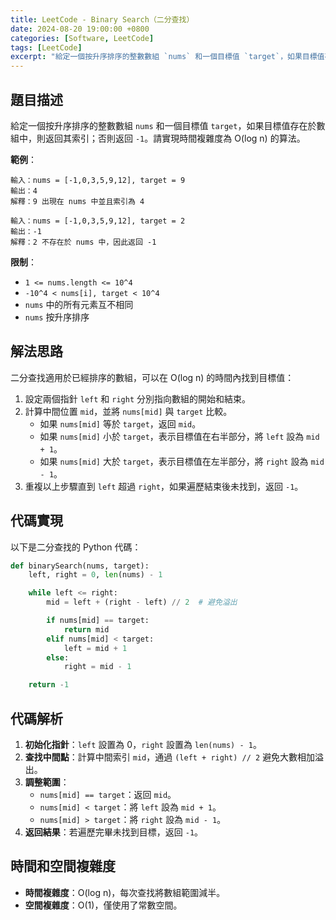 ```yaml
---
title: LeetCode - Binary Search（二分查找）
date: 2024-08-20 19:00:00 +0800
categories: [Software, LeetCode]
tags: [LeetCode] 
excerpt: "給定一個按升序排序的整數數組 `nums` 和一個目標值 `target`，如果目標值存在於數組中，則返回其索引；否則返回 `-1`。請實現時間複雜度為 O(log n) 的算法。"
---
```


## 題目描述
給定一個按升序排序的整數數組 `nums` 和一個目標值 `target`，如果目標值存在於數組中，則返回其索引；否則返回 `-1`。請實現時間複雜度為 O(log n) 的算法。

**範例**：

```plaintext
輸入：nums = [-1,0,3,5,9,12], target = 9
輸出：4
解釋：9 出現在 nums 中並且索引為 4

輸入：nums = [-1,0,3,5,9,12], target = 2
輸出：-1
解釋：2 不存在於 nums 中，因此返回 -1
```

**限制**：
- `1 <= nums.length <= 10^4`
- `-10^4 < nums[i], target < 10^4`
- `nums` 中的所有元素互不相同
- `nums` 按升序排序

## 解法思路
二分查找適用於已經排序的數組，可以在 O(log n) 的時間內找到目標值：

1. 設定兩個指針 `left` 和 `right` 分別指向數組的開始和結束。
2. 計算中間位置 `mid`，並將 `nums[mid]` 與 `target` 比較。
   - 如果 `nums[mid]` 等於 `target`，返回 `mid`。
   - 如果 `nums[mid]` 小於 `target`，表示目標值在右半部分，將 `left` 設為 `mid + 1`。
   - 如果 `nums[mid]` 大於 `target`，表示目標值在左半部分，將 `right` 設為 `mid - 1`。
3. 重複以上步驟直到 `left` 超過 `right`，如果遍歷結束後未找到，返回 `-1`。

## 代碼實現

以下是二分查找的 Python 代碼：

```python
def binarySearch(nums, target):
    left, right = 0, len(nums) - 1

    while left <= right:
        mid = left + (right - left) // 2  # 避免溢出

        if nums[mid] == target:
            return mid
        elif nums[mid] < target:
            left = mid + 1
        else:
            right = mid - 1

    return -1
```

## 代碼解析
1. **初始化指針**：`left` 設置為 0，`right` 設置為 `len(nums) - 1`。
2. **查找中間點**：計算中間索引 `mid`，通過 `(left + right) // 2` 避免大數相加溢出。
3. **調整範圍**：
   - `nums[mid] == target`：返回 `mid`。
   - `nums[mid] < target`：將 `left` 設為 `mid + 1`。
   - `nums[mid] > target`：將 `right` 設為 `mid - 1`。
4. **返回結果**：若遍歷完畢未找到目標，返回 `-1`。

## 時間和空間複雜度
- **時間複雜度**：O(log n)，每次查找將數組範圍減半。
- **空間複雜度**：O(1)，僅使用了常數空間。
